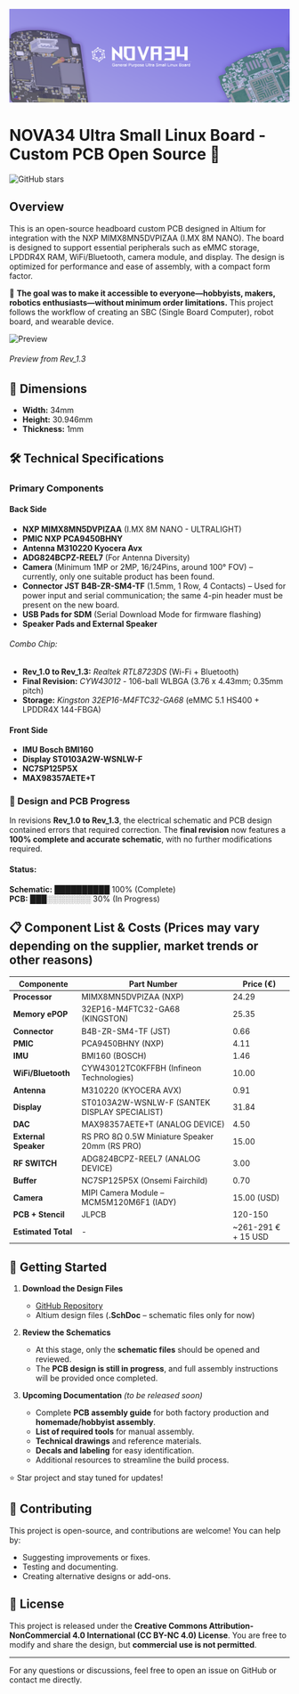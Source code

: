![Preview](https://github.com/silvioviscuso/nova34/blob/main/images/banner.png?raw=true)
# NOVA34 Ultra Small Linux Board - Custom PCB Open Source 🚀

![GitHub stars](https://img.shields.io/github/stars/your-repo.svg?style=flat&logo=github) 

## Overview
This is an open-source headboard custom PCB designed in Altium for integration with the NXP MIMX8MN5DVPIZAA (I.MX 8M NANO). The board is designed to support essential peripherals such as eMMC storage, LPDDR4X RAM, WiFi/Bluetooth, camera module, and display. The design is optimized for performance and ease of assembly, with a compact form factor.

🎯 **The goal was to make it accessible to everyone—hobbyists, makers, robotics enthusiasts—without minimum order limitations.** This project follows the workflow of creating an SBC (Single Board Computer), robot board, and wearable device.

![Preview](https://github.com/silvioviscuso/nova34/blob/main/images/preview_gif.gif?raw=true)
###### Preview from Rev_1.3

## 📏 Dimensions
- **Width:** 34mm  
- **Height:** 30.946mm  
- **Thickness:** 1mm  

## 🛠️ Technical Specifications

### Primary Components

#### Back Side
* **NXP MIMX8MN5DVPIZAA** (I.MX 8M NANO - ULTRALIGHT)  
* **PMIC NXP PCA9450BHNY**  
* **Antenna M310220 Kyocera Avx**  
* **ADG824BCPZ-REEL7** (For Antenna Diversity)  
* **Camera** (Minimum 1MP or 2MP, 16/24Pins, around 100° FOV) – currently, only one suitable product has been found.  
* **Connector JST B4B-ZR-SM4-TF** (1.5mm, 1 Row, 4 Contacts) – Used for power input and serial communication; the same 4-pin header must be present on the new board.  
* **USB Pads for SDM** (Serial Download Mode for firmware flashing)  
* **Speaker Pads and External Speaker**  

###### Combo Chip:  
- **Rev_1.0 to Rev_1.3:** *Realtek RTL8723DS* (Wi-Fi + Bluetooth)  
- **Final Revision:** *CYW43012* - 106-ball WLBGA (3.76 x 4.43mm; 0.35mm pitch)  
- **Storage:** *Kingston 32EP16-M4FTC32-GA68* (eMMC 5.1 HS400 + LPDDR4X 144-FBGA)  

#### Front Side
* **IMU Bosch BMI160**  
* **Display ST0103A2W-WSNLW-F**  
* **NC7SP125P5X**  
* **MAX98357AETE+T**  

### 🔧 Design and PCB Progress  

In revisions **Rev_1.0 to Rev_1.3**, the electrical schematic and PCB design contained errors that required correction. The **final revision** now features a **100% complete and accurate schematic**, with no further modifications required.

#### Status:  
**Schematic:** ██████████ 100% (Complete)  
**PCB:** ███░░░░░░░░ 30% (In Progress)
## 📋 Component List & Costs (Prices may vary depending on the supplier, market trends or other reasons)
| **Componente**        | **Part Number**                          | **Price (€)**    |
|-----------------------|------------------------------------------|-------------------|
| **Processor**        | MIMX8MN5DVPIZAA  (NXP)                        | 24.29            |
| **Memory ePOP**      | 32EP16-M4FTC32-GA68    (KINGSTON)                 | 25.35            |
| **Connector**        | B4B-ZR-SM4-TF       (JST)                     | 0.66             |
| **PMIC**            | PCA9450BHNY     (NXP)                         | 4.11             |
| **IMU**             | BMI160 (BOSCH)                                   | 1.46             |
| **WiFi/Bluetooth**  | CYW43012TC0KFFBH  (Infineon Technologies)                       | 10.00            |
| **Antenna**         | M310220  (KYOCERA AVX)                                | 0.91             |
| **Display**        | ST0103A2W-WSNLW-F  (SANTEK DISPLAY SPECIALIST)                       | 31.84            |
| **DAC**            | MAX98357AETE+T (ANALOG DEVICE)                            | 4.50             |
| **External Speaker**| RS PRO 8Ω 0.5W Miniature Speaker 20mm (RS PRO)   | 15.00            |
| **RF SWITCH**      | ADG824BCPZ-REEL7 (ANALOG DEVICE)                         | 3.00             |
| **Buffer**    | NC7SP125P5X (Onsemi Fairchild)                                      | 0.70             |
| **Camera**         |  MIPI Camera Module – MCM5M120M6F1 (IADY)   | 15.00 (USD)      |
| **PCB + Stencil**  | JLPCB                                   | 120-150          |
| **Estimated Total** | -                                        | ~261-291 € + 15 USD |


## 🚀 Getting Started  

1. **Download the Design Files**  
   - [GitHub Repository](https://github.com/silvioviscuso/nova34)  
   - Altium design files (**.SchDoc** – schematic files only for now)  

2. **Review the Schematics**  
   - At this stage, only the **schematic files** should be opened and reviewed.  
   - The **PCB design is still in progress**, and full assembly instructions will be provided once completed.  

3. **Upcoming Documentation** *(to be released soon)*  
   - Complete **PCB assembly guide** for both factory production and **homemade/hobbyist assembly**.  
   - **List of required tools** for manual assembly.  
   - **Technical drawings** and reference materials.  
   - **Decals and labeling** for easy identification.  
   - Additional resources to streamline the build process.  

⭐ Star project and stay tuned for updates!

## 🤝 Contributing
This project is open-source, and contributions are welcome! You can help by:
- Suggesting improvements or fixes.
- Testing and documenting.
- Creating alternative designs or add-ons.

## 📜 License
This project is released under the **Creative Commons Attribution-NonCommercial 4.0 International (CC BY-NC 4.0) License**. You are free to modify and share the design, but **commercial use is not permitted**.

---

For any questions or discussions, feel free to open an issue on GitHub or contact me directly.